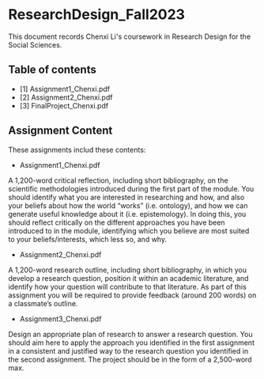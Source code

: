 # ResearchDesign_Fall2023
This document records Chenxi Li's coursework in Research Design for the Social Sciences.

## Table of contents
+ [1] Assignment1_Chenxi.pdf
+ [2] Assignment2_Chenxi.pdf
+ [3] FinalProject_Chenxi.pdf

## Assignment Content

These assignments includ these contents:

* Assignment1_Chenxi.pdf
  
A 1,200-word critical reflection, including short bibliography, on the scientific methodologies introduced during the first part of the module. You should identify what you are interested in researching and how, and also your beliefs about how the world “works” (i.e. ontology), and how we can generate useful knowledge about it (i.e. epistemology). In doing this, you should reflect critically on the different approaches you have been introduced to in the module, identifying which you believe are most suited to your beliefs/interests, which less so, and why.

* Assignment2_Chenxi.pdf
  
A 1,200-word research outline, including short bibliography, in which you develop a research question, position it within an academic literature, and identify how your question will contribute to that literature. As part of this assignment you will be required to provide feedback (around 200 words) on a classmate’s outline.

* Assignment3_Chenxi.pdf

Design an appropriate plan of research to answer a research question. You should aim here to apply the approach you identified in the first assignment in a consistent and justified way to the research question you identified in the second assignment. The project should be in the form of a 2,500-word max.
